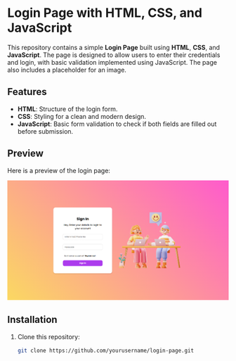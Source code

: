 # Login Page with HTML, CSS, and JavaScript

This repository contains a simple **Login Page** built using **HTML**, **CSS**, and **JavaScript**. The page is designed to allow users to enter their credentials and login, with basic validation implemented using JavaScript. The page also includes a placeholder for an image.

## Features

- **HTML**: Structure of the login form.
- **CSS**: Styling for a clean and modern design.
- **JavaScript**: Basic form validation to check if both fields are filled out before submission.

## Preview

Here is a preview of the login page:

![Login Page Preview](./preview.png)

## Installation

1. Clone this repository:
   ```bash
   git clone https://github.com/yourusername/login-page.git
